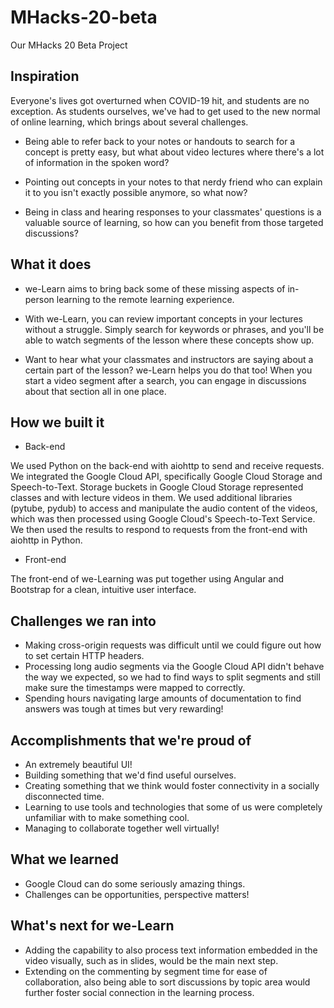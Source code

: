 # MHacks-20-beta
Our MHacks 20 Beta Project

## Inspiration

Everyone's lives got overturned when COVID-19 hit, and students are no exception. As students ourselves, we've had to get used to the new normal of online learning, which brings about several challenges.

- Being able to refer back to your notes or handouts to search for a concept is pretty easy, but what about video lectures where there's a lot of information in the spoken word?

- Pointing out concepts in your notes to that nerdy friend who can explain it to you isn't exactly possible anymore, so what now?

- Being in class and hearing responses to your classmates' questions is a valuable source of learning, so how can you benefit from those targeted discussions?

## What it does

- we-Learn aims to bring back some of these missing aspects of in-person learning to the remote learning experience.

- With we-Learn, you can review important concepts in your lectures without a struggle. Simply search for keywords or phrases, and you'll be able to watch segments of the lesson where these concepts show up.

- Want to hear what your classmates and instructors are saying about a certain part of the lesson? we-Learn helps you do that too! When you start a video segment after a search, you can engage in discussions about that section all in one place. 

## How we built it

- Back-end

We used Python on the back-end with aiohttp to send and receive requests. We integrated the Google Cloud API, specifically Google Cloud Storage and Speech-to-Text. Storage buckets in Google Cloud Storage represented classes and with lecture videos in them. We used additional libraries (pytube, pydub) to access and manipulate the audio content of the videos, which was then processed using Google Cloud's Speech-to-Text Service. We then used the results to respond to requests from the front-end with aiohttp in Python.

- Front-end

The front-end of we-Learning was put together using Angular and Bootstrap for a clean, intuitive user interface.

## Challenges we ran into

- Making cross-origin requests was difficult until we could figure out how to set certain HTTP headers.
- Processing long audio segments via the Google Cloud API didn't behave the way we expected, so we had to find ways to split segments and still make sure the timestamps were mapped to correctly.
- Spending hours navigating large amounts of documentation to find answers was tough at times but very rewarding!

## Accomplishments that we're proud of

- An extremely beautiful UI!
- Building something that we'd find useful ourselves.
- Creating something that we think would foster connectivity in a socially disconnected time.
- Learning to use tools and technologies that some of us were completely unfamiliar with to make something cool.
- Managing to collaborate together well virtually!

## What we learned

- Google Cloud can do some seriously amazing things. 
- Challenges can be opportunities, perspective matters!

## What's next for we-Learn

- Adding the capability to also process text information embedded in the video visually, such as in slides, would be the main next step.
- Extending on the commenting by segment time for ease of collaboration, also being able to sort discussions by topic area would further foster social connection in the learning process.
